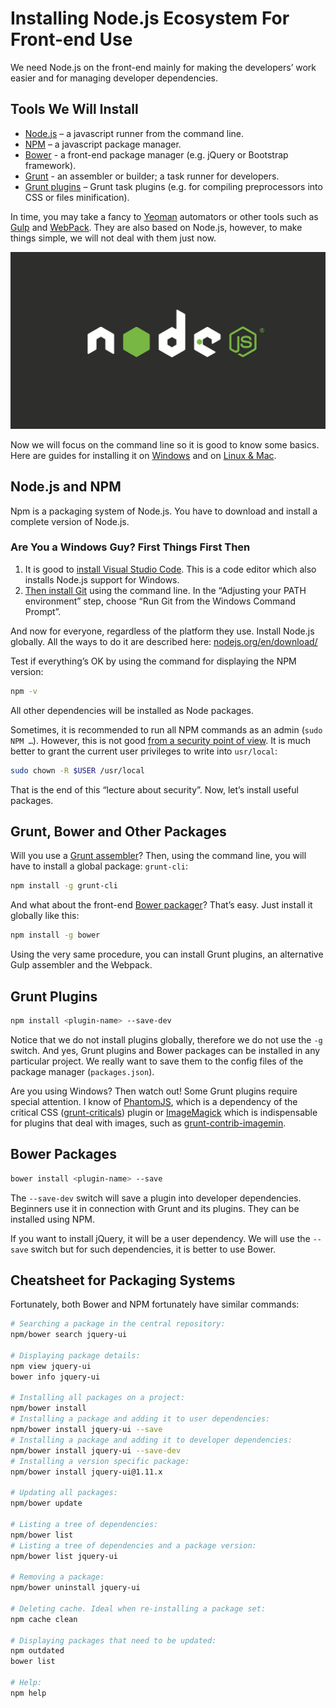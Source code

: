 Installing Node.js Ecosystem For Front-end Use
==============================================

We need Node.js on the front-end mainly for making the developers’ work easier
and for managing developer dependencies.

Tools We Will Install
---------------------

-   [Node.js](https://nodejs.org/) – a javascript runner from the command
    line.
-   [NPM](https://www.npmjs.com/) – a javascript package manager.
-   [Bower](http://bower.io/) - a front-end package manager (e.g. jQuery or
    Bootstrap framework).
-   [Grunt](http://gruntjs.com/) - an assembler or builder; a task runner for
    developers.
-   [Grunt plugins](http://gruntjs.com/plugins) – Grunt task plugins (e.g. for
    compiling preprocessors into CSS or files minification).

In time, you may take a fancy to [Yeoman](http://yeoman.io/) automators or
other tools such as [Gulp](http://gulpjs.com/) and
[WebPack](https://webpack.github.io/). They are also based on Node.js,
however, to make things simple, we will not deal with them just now.

![Node.js](dist/images/original/node-js.svg)

Now we will focus on the command line so it is good to know some basics. Here
are guides for installing it on [Windows](http://dosprompt.info/basics.asp)
and on [Linux &
Mac](http://mac.appstorm.net/how-to/utilities-how-to/how-to-use-terminal-the-basics/).

Node.js and NPM
---------------

Npm is a packaging system of Node.js. You have to download and install a
complete version of Node.js.

### Are You a Windows Guy? First Things First Then

1.  It is good to [install Visual Studio
    Code](https://www.visualstudio.com/products/code-vs). This is a code
    editor which also installs Node.js support for Windows.
2.  [Then install Git](http://git-scm.com/downloads) using the command line.
    In the “Adjusting your PATH environment” step, choose “Run Git from the
    Windows Command Prompt”.

And now for everyone, regardless of the platform they use. Install Node.js
globally. All the ways to do it are described here:
[nodejs.org/en/download/](https://nodejs.org/en/download/)

Test if everything’s OK by using the command for displaying the NPM version:

```bash
npm -v
```


All other dependencies will be installed as Node packages.

Sometimes, it is recommended to run all NPM commands as an admin (`sudo NPM …`).
However, this is not good [from a security point of
view](https://gist.github.com/leommoore/4420860#important-security-note). It
is much better to grant the current user privileges to write into `usr/local`:

```bash
sudo chown -R $USER /usr/local
```


That is the end of this “lecture about security”. Now, let’s install useful
packages.

Grunt, Bower and Other Packages
-------------------------------

Will you use a [Grunt assembler](grunt.md)? Then, using the command line, you
will have to install a global package: `grunt-cli`:

```bash
npm install -g grunt-cli
```


And what about the front-end [Bower packager](bower.md)? That’s easy. Just
install it globally like this:

```bash
npm install -g bower
```


Using the very same procedure, you can install Grunt plugins, an alternative
Gulp assembler and the Webpack.

Grunt Plugins
-------------

```bash
npm install <plugin-name> --save-dev
```

Notice that we do not install plugins globally, therefore we do not use the `-g`
switch. And yes, Grunt plugins and Bower packages can be installed in any
particular project. We really want to save them to the config files of the
package manager (`packages.json`).

Are you using Windows? Then watch out! Some Grunt plugins require special
attention. I know of
[PhantomJS](http://attester.ariatemplates.com/usage/phantom.html), which is a
dependency of the critical CSS
([grunt-criticals](https://github.com/filamentgroup/grunt-criticalcss)) plugin
or [ImageMagick](http://www.imagemagick.org/script/binary-releases.php) which
is indispensable for plugins that deal with images, such as
[grunt-contrib-imagemin](https://github.com/gruntjs/grunt-contrib-imagemin).

Bower Packages
--------------

```bash
bower install <plugin-name> --save
```

The `--save-dev` switch will save a plugin into developer dependencies.
Beginners use it in connection with Grunt and its plugins. They can be installed
using NPM.

If you want to install jQuery, it will be a user dependency. We will use the
`--save` switch but for such dependencies, it is better to use Bower.

Cheatsheet for Packaging Systems
--------------------------------

Fortunately, both Bower and NPM fortunately have similar commands:

```bash
# Searching a package in the central repository:
npm/bower search jquery-ui

# Displaying package details:
npm view jquery-ui
bower info jquery-ui

# Installing all packages on a project:
npm/bower install
# Installing a package and adding it to user dependencies:
npm/bower install jquery-ui --save
# Installing a package and adding it to developer dependencies:
npm/bower install jquery-ui --save-dev
# Installing a version specific package:
npm/bower install jquery-ui@1.11.x

# Updating all packages:
npm/bower update

# Listing a tree of dependencies:
npm/bower list
# Listing a tree of dependencies and a package version:
npm/bower list jquery-ui

# Removing a package:
npm/bower uninstall jquery-ui

# Deleting cache. Ideal when re-installing a package set:
npm cache clean

# Displaying packages that need to be updated:
npm outdated
bower list

# Help:
npm help
```

